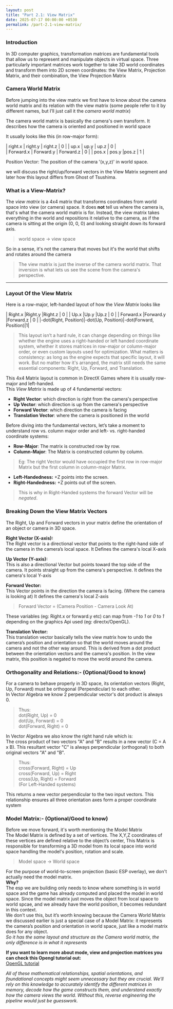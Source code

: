 ```yaml
---
layout: post
title: "Part 2.1: View Matrix"
date: 2025-07-17 00:00:00 +0530
permalink: /part-2.1-view-matrix/
---
```


### Introduction

In 3D computer graphics, transformation matrices are fundamental tools that allow us to represent and manipulate objects in virtual space. 
Three particularly important matrices work together to take 3D world coordinates and transform them into 2D screen coordinates: the 
View Matrix, Projection Matrix, and their combination, the View Projection Matrix

### **Camera World Matrix**

Before jumping into the view matrix we first have to know about the camera world matrix and its relation with the view matrix
(some people refer to it by different names, but I’ll just call it the *camera world matrix*)

The camera world matrix is basically the camera's own transform. It describes how the
camera is oriented and positioned in world space 

It usually looks like this (in row-major form):

| right.x  | right.y  | right.z | 0 |
| up.x	   | up.y     |	up.z    | 0 |		
| Forward.x | Forward.y | Forward.z | 0 |
| pos.x | pos.y  |pos.z	| 1 |

Position Vector:
The position of the camera '(x,y,z)' in world space.

we will discuss the right/up/forward vectors in the View Matrix segment and later how this layout differs from Ghost of Tsushima.

### **What is a View-Matrix?**

The *view matrix* is a 4x4 matrix that transforms coordinates from world space into view (or camera) space. It does **not** tell us where the camera is,
that's what the camera world matrix is for. Instead, the view matrix takes everything in the world and repositions it relative to the camera, 
as if the camera is sitting at the origin (0, 0, 0) and looking straight down its forward axis.

> world space -> view space

So in a sense, it's not the camera that moves but it's the world that shifts and rotates around the camera

> The view matrix is just the inverse of the camera world matrix. That inversion is what lets us see the scene from the camera's perspective.

---

### **Layout Of the View Matrix**

Here is a row-major, left-handed layout of how the *View Matrix* looks like 

| Right.x   |Right.y   |Right.z   | 0 |
| Up.x      |Up.y      |Up.z      | 0 |
| Forward.x |Forward.y |Forward.z | 0 |
|-dot(Right, Position)|-dot(Up, Position)|-dot(Forward, Position)|1|

>This layout isn’t a hard rule, it can change depending on things like whether the engine uses a right-handed or left handed coordinate system, whether it stores matrices in row-major or column-major order, or even custom layouts used for optimization. What matters is consistency: as long as the engine expects that specific layout, it will work. But no matter how it's arranged, the matrix still needs the same essential components: Right, Up, Forward, and Translation.

This 4x4 Matrix layout is common in DirectX Games where it is usually row-major and left-handed.  
This *View Matrix* is made up of 4 fundamental vectors:
- **Right Vector**:  which direction is right from the camera's perspective
- **Up Vector**: which direction is up from the camera's perspective
- **Forward Vector**: which direction the camera is facing
- **Translation Vector**: where the camera is positioned in the world

Before diving into the fundamental vectors, let’s take a moment to understand row vs. column major order and left- vs. right-handed coordinate systems:

- **Row-Major**:
The matrix is constructed row by row.
- **Column-Major**:
The Matrix is constructed column by column.

> Eg: The right Vector would have occupied the first row in row-major Matrix but the first column in column-major Matrix.

- **Left-Handedness:**
+Z points into the screen.
- **Right-Handedness:**
+Z points out of the screen.

>This is why in Right-Handed systems the forward Vector will be *negated*.

### **Breaking Down the View Matrix Vectors**

The Right, Up and Forward vectors in your matrix define the orientation of an object or camera in 3D space.

**Right Vector (X-axis):**  
The Right vector is a directional vector that points to the right-hand side of the camera in the camera’s local space.
It Defines the camera's local X-axis

**Up Vector (Y-axis):**  
This is also a directional Vector but points toward the top side of the camera. It points straight up from the camera's perspective.
It defines the camera's local Y-axis

**Forward Vector:**  
This Vector points in the direction the camera is facing. (Where the camera is looking at)
It defines the camera's local Z-axis
> Forward Vector = (Camera Position - Camera Look At)

These variables (eg: Right.x or forward.y etc) can map from *-1* to *1* or *0* to *1* depending on the graphics Api used (eg: directx/OpenGL).  

**Translation Vector:**  
This translation vector basically tells the view matrix how to undo the camera’s position and orientation so that the world moves around the camera and not the other way around.
This is derived from a dot product between the orientation vectors and the camera's position.
In the view matrix, this position is negated to move the world around the camera.

### **Orthogonality and Relations:- (Optional/Good to know)**

For a camera to behave properly in 3D space, its orientation vectors (Right, Up, Forward) must be orthogonal (Perpendicular) to each other.   
In Vector Algebra we know 2 perpendicular vector's dot product is always 0.  
>Thus:  
dot(Right, Up) = 0  
dot(Up, Forward) = 0  
dot(Forward, Right) = 0

In Vector Algebra we also know the right hand rule which is:  
The cross product of two vectors "A" and "B" results in a new vector (C = A x B). This resultant vector "C" is always perpendicular (orthogonal) 
to both original vectors "A" and "B".
>Thus:  
cross(Forward, Right) = Up  
cross(Forward, Up) = Right  
cross(Up, Right) = Forward  
(For Left-Handed systems)

This returns a new vector perpendicular to the two input vectors. This relationship ensures all three orientation axes form a proper 
coordinate system

### **Model Matrix:- (Optional/Good to know)**

Before we move forward, it's worth mentioning the Model Matrix  
The Model Matrix is defined by a set of vertices. The X,Y,Z coordinates of these vertices are defined relative to the object’s center,
This Matrix is responsible for transforming a 3D model from its local space into world space handling the model's position, rotation and scale.

>Model space -> World space

For the purpose of world-to-screen projection (basic ESP overlay), we don't actually need the model matrix.  
**Why?**  
The esp we are building only needs to know where something is in world space and the game has already computed and placed the model in world space.
Since the model matrix just moves the object from local space to world spcae, and we already have the world position, it becomes redundant in this
context.  
We don't use this, but it’s worth knowing because the Camera World Matrix we discussed earlier is just a special case of a Model Matrix: it represents the 
camera’s position and orientation in world space, just like a model matrix does for any object.  
*So it has the same layout and structure as the Camera world matrix, the only difference is in what it represents*

**If you want to learn more about mode, view and projection matrices you can check this Opengl tutorial out:**  
[OpenGL tutorial](https://www.opengl-tutorial.org/beginners-tutorials/tutorial-3-matrices/#the-model-view-and-projection-matrices)

*All of these mathematical relationships, spatial orientations, and foundational concepts might seem unnecessary but they are crucial. We’ll
rely on this knowledge to accurately identify the different matrices in memory, decode how the game constructs them, and understand exactly
how the camera views the world. Without this, reverse engineering the pipeline would just be guesswork.*
 



































